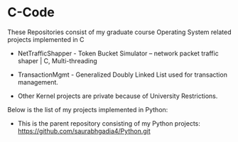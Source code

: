 # C-Code
These Repositories consist of my graduate course Operating System related projects implemented in C

* NetTrafficShapper - Token Bucket Simulator – network packet traffic shaper | C, Multi-threading

* TransactionMgmt - Generalized Doubly Linked List used for transaction management.

* Other Kernel projects are private because of University Restrictions.

Below is the list of my projects implemented in Python:

* This is the parent repository consisting of my Python projects: https://github.com/saurabhgadia4/Python.git